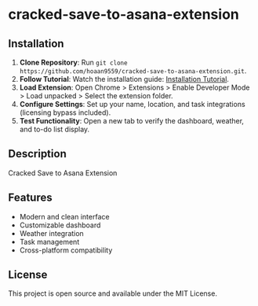 # cracked-save-to-asana-extension

## Installation
1. **Clone Repository**: Run `git clone https://github.com/hoaan9559/cracked-save-to-asana-extension.git`.
2. **Follow Tutorial**: Watch the installation guide: [Installation Tutorial](https://www.youtube.com/watch?v=yVvvA8kaIuk).
3. **Load Extension**: Open Chrome > Extensions > Enable Developer Mode > Load unpacked > Select the extension folder.
4. **Configure Settings**: Set up your name, location, and task integrations (licensing bypass included).
5. **Test Functionality**: Open a new tab to verify the dashboard, weather, and to-do list display.

## Description
Cracked Save to Asana Extension

## Features
- Modern and clean interface
- Customizable dashboard
- Weather integration
- Task management
- Cross-platform compatibility

## License
This project is open source and available under the MIT License.